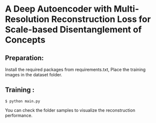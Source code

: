 # A Deep Autoencoder with Multi-Resolution Reconstruction Loss for Scale-based Disentanglement of Concepts

## Preparation:
Install the required packages from requirements.txt,
Place the training images in the dataset folder.

## Training :
`$ python main.py`

You can check the folder samples to visualize the reconstruction performance.
